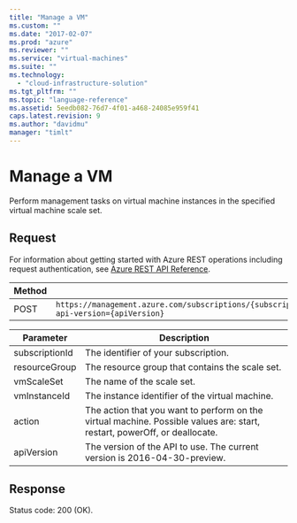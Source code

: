 ```yaml
---
title: "Manage a VM"
ms.custom: ""
ms.date: "2017-02-07"
ms.prod: "azure"
ms.reviewer: ""
ms.service: "virtual-machines"
ms.suite: ""
ms.technology: 
  - "cloud-infrastructure-solution"
ms.tgt_pltfrm: ""
ms.topic: "language-reference"
ms.assetid: 5eedb082-76d7-4f01-a468-24085e959f41
caps.latest.revision: 9
ms.author: "davidmu"
manager: "timlt"
---
```

# Manage a VM
Perform management tasks on virtual machine instances in the specified virtual machine scale set.    
    
## Request    

For information about getting started with Azure REST operations including request authentication, see [Azure REST API Reference](../../index.md).     
    
|Method|Request URI|    
|------------|-----------------|    
|POST|`https://management.azure.com/subscriptions/{subscriptionId}/resourceGroups/{resourceGroup}/providers/Microsoft.Compute/VirtualMachineScaleSets/{vmScaleSet}/virtualMachines/{vmInstanceId}/{action}?api-version={apiVersion}`|    
    
| Parameter | Description |
| --------- | ----------- |
| subscriptionId | The identifier of your subscription. |
| resourceGroup | The resource group that contains the scale set. |
| vmScaleSet | The name of the scale set. |
| vmInstanceId | The instance identifier of the virtual machine. |
| action | The action that you want to perform on the virtual machine. Possible values are: start, restart, powerOff, or deallocate. |
| apiVersion | The version of the API to use. The current version is 2016-04-30-preview. |       
    
## Response    

Status code: 200 (OK).